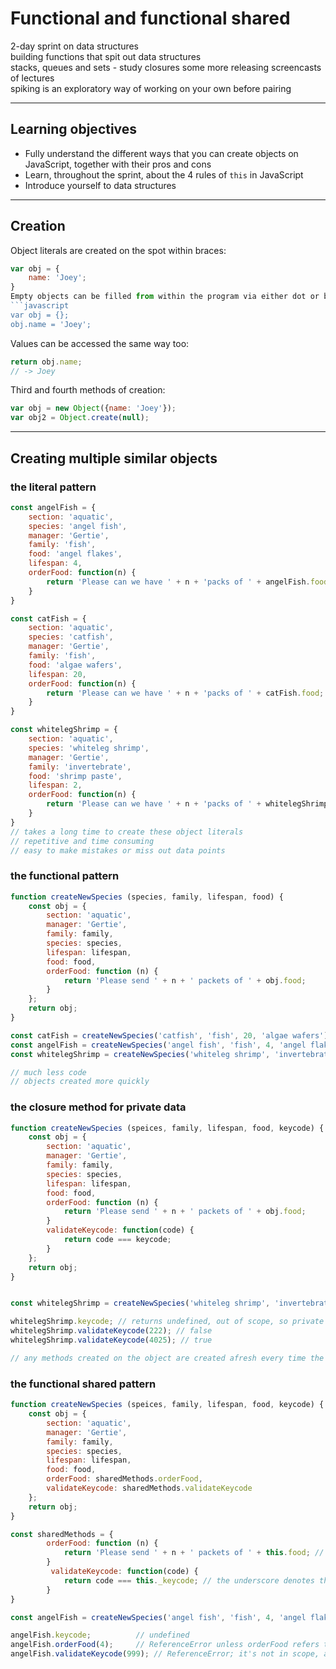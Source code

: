 # Functional and functional shared

2-day sprint on data structures  
building functions that spit out data structures  
stacks, queues and sets  - study closures some more
releasing screencasts of lectures  
spiking is an exploratory way of working on your own before pairing

---
## Learning objectives
  - Fully understand the different ways that you can create objects on JavaScript, together with their pros and cons
  - Learn, throughout the sprint, about the 4 rules of `this` in JavaScript
  - Introduce yourself to data structures

---  
## Creation
Object literals are created on the spot within braces:
```javascript
var obj = {
    name: 'Joey';
}
Empty objects can be filled from within the program via either dot or bracket notation:
```javascript
var obj = {};
obj.name = 'Joey';
```
Values can be accessed the same way too:
```javascript
return obj.name;
// -> Joey
```
Third and fourth methods of creation:
```javascript
var obj = new Object({name: 'Joey'});
var obj2 = Object.create(null);
```

---
## Creating multiple similar objects

### the literal pattern

```javascript
const angelFish = {
    section: 'aquatic',
    species: 'angel fish',
    manager: 'Gertie',
    family: 'fish',
    food: 'angel flakes',
    lifespan: 4,
    orderFood: function(n) {
        return 'Please can we have ' + n + 'packs of ' + angelFish.food;
    }
}

const catFish = {
    section: 'aquatic',
    species: 'catfish',
    manager: 'Gertie',
    family: 'fish',
    food: 'algae wafers',
    lifespan: 20,
    orderFood: function(n) {
        return 'Please can we have ' + n + 'packs of ' + catFish.food;
    }
}

const whitelegShrimp = {
    section: 'aquatic',
    species: 'whiteleg shrimp',
    manager: 'Gertie',
    family: 'invertebrate',
    food: 'shrimp paste',
    lifespan: 2,
    orderFood: function(n) {
        return 'Please can we have ' + n + 'packs of ' + whitelegShrimp.food;
    }
}
// takes a long time to create these object literals
// repetitive and time consuming
// easy to make mistakes or miss out data points
```

### the functional pattern

```javascript
function createNewSpecies (species, family, lifespan, food) {
    const obj = {
        section: 'aquatic',
        manager: 'Gertie',
        family: family,
        species: species,
        lifespan: lifespan,
        food: food,
        orderFood: function (n) {
            return 'Please send ' + n + ' packets of ' + obj.food;
        }
    };
    return obj;
}

const catFish = createNewSpecies('catfish', 'fish', 20, 'algae wafers');
const angelFish = createNewSpecies('angel fish', 'fish', 4, 'angel flakes');
const whitelegShrimp = createNewSpecies('whiteleg shrimp', 'invertebrate', 2, 'shrimp paste');

// much less code
// objects created more quickly
```

### the closure method for private data

```javascript
function createNewSpecies (speices, family, lifespan, food, keycode) {
    const obj = {
        section: 'aquatic',
        manager: 'Gertie',
        family: family,
        species: species,
        lifespan: lifespan,
        food: food,
        orderFood: function (n) {
            return 'Please send ' + n + ' packets of ' + obj.food;
        }
        validateKeycode: function(code) {
            return code === keycode;
        }
    };
    return obj;
}


const whitelegShrimp = createNewSpecies('whiteleg shrimp', 'invertebrate', 2, 'shrimp paste', 4025);

whitelegShrimp.keycode; // returns undefined, out of scope, so private data
whitelegShrimp.validateKeycode(222); // false
whitelegShrimp.validateKeycode(4025); // true

// any methods created on the object are created afresh every time the function is called e.g. 1000s of instances of orderFood
```

### the functional shared pattern

```javascript
function createNewSpecies (speices, family, lifespan, food, keycode) {
    const obj = {
        section: 'aquatic',
        manager: 'Gertie',
        family: family,
        species: species,
        lifespan: lifespan,
        food: food,
        orderFood: sharedMethods.orderFood,
        validateKeycode: sharedMethods.validateKeycode
    };
    return obj;
}

const sharedMethods = {
        orderFood: function (n) {
            return 'Please send ' + n + ' packets of ' + this.food; // use this to refer to the function's owner
        }
         validateKeycode: function(code) {
            return code === this._keycode; // the underscore denotes that this is private
        }
}

const angelFish = createNewSpecies('angel fish', 'fish', 4, 'angel flakes', 4025);

angelFish.keycode;          // undefined
angelFish.orderFood(4);     // ReferenceError unless orderFood refers to this instead of obj
angelFish.validateKeycode(999); // ReferenceError; it's not in scope, a downfall of the functional shared method, but using this can access it

```
